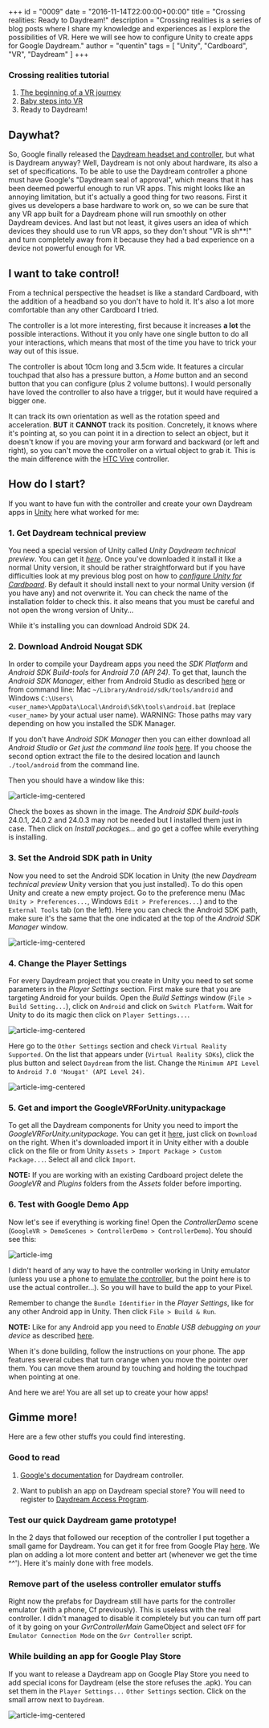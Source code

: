 +++
id = "0009"
date = "2016-11-14T22:00:00+00:00"
title = "Crossing realities: Ready to Daydream!"
description = "Crossing realities is a series of blog posts where I share my knowledge and experiences as I explore the possibilities of VR. Here we will see how to configure Unity to create apps for Google Daydream."
author = "quentin"
tags = [ "Unity", "Cardboard", "VR", "Daydream" ]
+++

### Crossing realities tutorial
1. [The beginning of a VR journey](/blog/crossing-realities-the-beginning-of-a-VR-journey/)
2. [Baby steps into VR](/blog/crossing-realities-baby-steps-into-VR/)
3. Ready to Daydream!

## Daywhat?
So, Google finally released the [Daydream headset and controller](https://vr.google.com/intl/en_uk/daydream/headset/ "Daydream"), but what is Daydream anyway? Well, Daydream is not only about hardware, its also a set of specifications. To be able to use the Daydream controller a phone must have Google's "Daydream seal of approval", which means that it has been deemed powerful enough to run VR apps. This might looks like an annoying limitation, but it's actually a good thing for two reasons. First it gives us developers a base hardware to work on, so we can be sure that any VR app built for a Daydream phone will run smoothly on other Daydream devices. And last but not least, it gives users an idea of which devices they should use to run VR apps, so they don't shout "VR is sh**!" and turn completely away from it because they had a bad experience on a device not powerful enough for VR.


## I want to take control!
From a technical perspective the headset is like a standard Cardboard, with the addition of a headband so you don't have to hold it. It's also a lot more comfortable than any other Cardboard I tried.

The controller is a lot more interesting, first because it increases **a lot** the possible interactions. Without it you only have one single button to do all your interactions, which means that most of the time you have to trick your way out of this issue.

The controller is about 10cm long and 3.5cm wide. It features a circular touchpad that also has a pressure button, a *Home* button and an second button that you can configure (plus 2 volume buttons). I would personally have loved the controller to also have a trigger, but it would have required a bigger one.

 It can track its own orientation as well as the rotation speed and acceleration. **BUT** it **CANNOT** track its position. Concretely, it knows where it's pointing at, so you can point it in a direction to select an object, but it doesn't know if you are moving your arm forward and backward (or left and right), so you can't move the controller on a virtual object to grab it. This is the main difference with the [HTC Vive](https://www.vive.com/uk/product/ "HTC Vive") controller.


## How do I start?

If you want to have fun with the controller and create your own Daydream apps in [Unity](https://unity3d.com/ "Unity") here what worked for me:

### 1. Get Daydream technical preview
You need a special version of Unity called *Unity Daydream technical preview*. You can get it [*here*](https://unity3d.com/partners/google/daydream "Daydream technical preview"). Once you've downloaded it install it like a normal Unity version, it should be rather straightforward but if you have difficulties look at my previous blog post on how to [*configure Unity for Cardboard*](/blog/crossing-realities-the-beginning-of-a-VR-journey/ "The beginning of a VR journey"). By default it should install next to your normal Unity version (if you have any) and not overwrite it. You can check the name of the installation folder to check this. it also means that you must be careful and not open the wrong version of Unity...

While it's installing you can download Android SDK 24.

### 2. Download Android Nougat SDK
In order to compile your Daydream apps you need the *SDK Platform* and *Android SDK Build-tools* for *Android 7.0 (API 24)*. To get that, launch the *Android SDK Manager*, either from Android Studio as described [here](https://developer.android.com/studio/intro/update.html#sdk-manager "Android SDK Manager") or from command line: Mac `~/Library/Android/sdk/tools/android` and Windows `C:\Users\<user_name>\AppData\Local\Android\Sdk\tools\android.bat` (replace `<user_name>` by your actual user name). WARNING: Those paths may vary depending on how you installed the SDK Manager.

If you don't have *Android SDK Manager* then you can either download all *Android Studio* or *Get just the command line tools* [here](https://developer.android.com/studio/index.html#downloads "Android Studio"). If you choose the second option extract the file to the desired location and launch `./tool/android` from the command line.

Then you should have a window like this:

![article-img-centered](/img/blog/0009/android_sdk_manager.PNG "Android SDK Manager")

Check the boxes as shown in the image. The *Android SDK build-tools* 24.0.1, 24.0.2 and 24.0.3 may not be needed but I installed them just in case.
Then click on *Install packages...* and go get a coffee while everything is installing.  

### 3. Set the Android SDK path in Unity
Now you need to set the Android SDK location in Unity (the new *Daydream technical preview* Unity version that you just installed).
To do this open Unity and create a new empty project. Go to the preference menu (Mac `Unity > Preferences...`, Windows `Edit > Preferences...`) and to the `External Tools` tab (on the left).
Here you can check the Android SDK path, make sure it's the same that the one indicated at the top of the *Android SDK Manager* window.

![article-img-centered](/img/blog/0009/unity_android_sdk_path.PNG "Unity Android SDK Path")

### 4. Change the Player Settings  
For every Daydream project that you create in Unity you need to set some parameters in the *Player Settings* section.
First make sure that you are targeting Android for your builds. Open the *Build Settings* window (`File > Build Setting...`), click on `Android` and click on `Switch Platform`.
Wait for Unity to do its magic then click on `Player Settings...`.

![article-img-centered](/img/blog/0009/unity_build_settings.PNG "Unity Build Settings")

Here go to the `Other Settings` section and check `Virtual Reality Supported`. On the list that appears under (`Virtual Reality SDKs`), click the plus button and select `Daydream` from the list.
Change the `Minimum API Level` to `Android 7.0 'Nougat' (API Level 24)`.

![article-img-centered](/img/blog/0009/unity_player_settings.PNG "Unity Player Settings")

### 5. Get and import the GoogleVRForUnity.unitypackage
To get all the Daydream components for Unity you need to import the *GoogleVRForUnity.unitypackage*. You can get it [here](https://github.com/googlevr/gvr-unity-sdk/blob/master/GoogleVRForUnity.unitypackage "GoogleVRForUnity.unitypackage"), just click on `Download` on the right.
When it's downloaded import it in Unity either with a double click on the file or from Unity `Assets > Import Package > Custom Package...`. Select all and click `Import`.

**NOTE:** If you are working with an existing Cardboard project delete the *GoogleVR* and *Plugins* folders from the *Assets* folder before importing.

### 6. Test with Google Demo App
Now let's see if everything is working fine!
Open the *ControllerDemo* scene (`GoogleVR > DemoScenes > ControllerDemo > ControllerDemo`). You should see this:

<img
  class="modal-image"
  src="/img/blog/0009/unity_controller_demo_scene.PNG"
  alt="article-img"
  title="Unity Player Settings">

I didn't heard of any way to have the controller working in Unity emulator (unless you use a phone to [emulate the controller](https://developers.google.com/vr/daydream/dev-kit-setup "Emulate the Daydream controller"), but the point here is to use the actual controller...). So you will have to build the app to your Pixel.

Remember to change the `Bundle Identifier` in the *Player Settings*, like for any other Android app in Unity. Then click `File > Build & Run`.

**NOTE:** Like for any Android app you need to *Enable USB debugging on your device* as described [here](https://docs.unity3d.com/Manual/android-sdksetup.html "Enable USB debugging on your device").

When it's done building, follow the instructions on your phone. The app features several cubes that turn orange when you move the pointer over them. You can move them around by touching and holding the touchpad when pointing at one.

And here we are! You are all set up to create your how apps!


## Gimme more!
Here are a few other stuffs you could find interesting.

### Good to read
1. [Google's documentation](https://developers.google.com/vr/unity/controller-basics "Google's Daydream controller documentation") for Daydream controller.

2. Want to publish an app on Daydream special store? You will need to register to [Daydream Access Program](https://developers.google.com/vr/daydream/daydream-access-program "Daydream Access Program").

### Test our quick Daydream game prototype!
In the 2 days that followed our reception of the controller I put together a small game for Daydream.
You can get it for free from Google Play [here](https://play.google.com/store/apps/details?id=com.tengio.the_chickens_strike_back "The Chickens Strike Back").
We plan on adding a lot more content and better art (whenever we get the time ^^'). Here it's mainly done with free models.

### Remove part of the useless controller emulator stuffs
Right now the prefabs for Daydream still have parts for the controller emulator (with a phone, Cf previously). This is useless with the real controller.
I didn't managed to disable it completely but you can turn off part of it by going on your *GvrControllerMain* GameObject and select `OFF` for `Emulator Connection Mode` on the `Gvr Controller` script.

### While building an app for Google Play Store
If you want to release a Daydream app on Google Play Store you need to add special icons for Daydream (else the store refuses the .apk).
You can set them in the `Player Settings...` `Other Settings` section. Click on the small arrow next to `Daydream`.

![article-img-centered](/img/blog/0009/unity_daydream_icon.PNG "Unity Player Settings")
